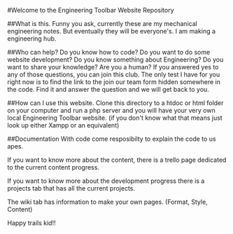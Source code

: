 #Welcome to the Engineering Toolbar Website Repository

##What is this.
Funny you ask, currently these are my mechanical engineering notes. But eventually they will be everyone's. I am making a engineering hub. 

##Who can help?
Do you know how to code? Do you want to do some website development? Do you know something about Engineering? Do you want to share your knowledge? Are you a human?
If you answered yes to any of those questions, you can join this club. 
The only test I have for you right now is to find the link to the join our team form hidden somewhere in the code. Find it and answer the question and we will get back to you.

##How can I use this website.
Clone this directory to a htdoc or html folder on your computer and run a php server and you will have your very own local Engineering Toolbar website.
(if you don't know what that means just look up either Xampp or an equivalent)

##Documentation
With code come resposibilty to explain the code to us apes. 

If you want to know more about the content, there is a trello page dedicated to the current content progress.

If you want to know more about the development progress there is a projects tab that has all the current projects.

The wiki tab has information to make your own pages. (Format, Style, Content)

Happy trails kid!!
